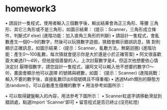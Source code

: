 # homework3
• 請設計一隻程式，使用者輸入三個數字後，輸出結果會為正三角形、等腰
三角形、其它三角形或不是三角形，如圖示結果：
(提示：Scanner，三角形成立條件，判斷式if else)
(進階功能：加入直角三角形的判斷)
• 請設計一隻程式，會亂數產生一個0～9的數字，然後可以玩猜數字遊戲，猜錯會顯示錯誤訊息，猜
對則顯示正確訊息，如圖示結果：
(提示：Scanner，亂數方法，無窮迴圈)
(進階功能：產生0～100亂數，每次猜就會提示你是大於還是小於正確答案)
• 阿文很喜歡簽大樂透(1～49)，但他是個善變的人，上次討厭數字是4，但這次他想要依心情決定討
厭哪個數字，請您設計一隻程式，讓阿文可以輸入他不想要的數字(1～9)，畫面會顯示他可以選擇
的號碼與總數，如圖：
(提示：Scanner)
(進階挑戰：輸入不要的數字後，直接亂數印出6個號碼且不得重複)
• 透過Math類別的靜態方法random()，可以自動產生隨機的數字
• 用法參考如圖所示：

• 可以取得鍵盤輸入的內容，用法參考下圖所示：
• Scanner紅底字請移動滑鼠到錯誤處，點選Import ‘Scanner’即可
• 留意程式是否已終止(沒亮紅燈)
